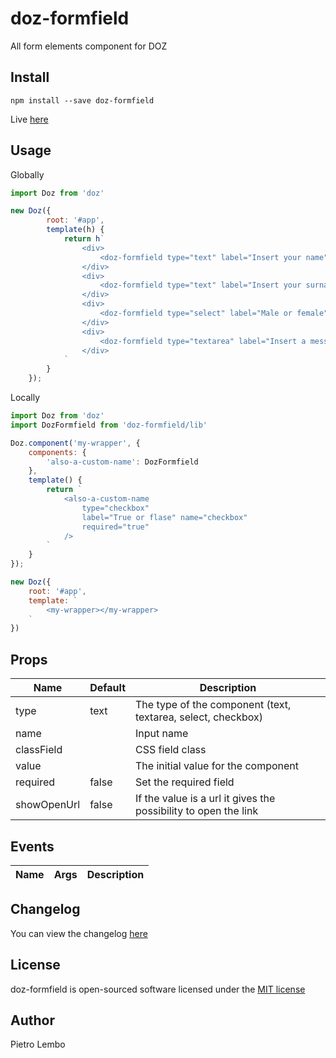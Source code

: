 # doz-formfield
All form elements component for DOZ

## Install
```
npm install --save doz-formfield
```

Live <a href="https://dozjs-cmp.github.io/doz-formfield/example/index.html">here</a>

## Usage

Globally
```javascript
import Doz from 'doz'

new Doz({
        root: '#app',
        template(h) {
            return h`
                <div>
                    <doz-formfield type="text" label="Insert your name" name="name" required="true"/>
                </div>
                <div>
                    <doz-formfield type="text" label="Insert your surname" name="surname" required="true"/>
                </div>
                <div>
                    <doz-formfield type="select" label="Male or female" name="select" options='["male","female"]' required="true"/>
                </div>
                <div>
                    <doz-formfield type="textarea" label="Insert a message" name="textarea" required="true"/>
                </div>
            `
        }
    });
```

Locally
```javascript
import Doz from 'doz'
import DozFormfield from 'doz-formfield/lib'

Doz.component('my-wrapper', {
    components: {
        'also-a-custom-name': DozFormfield
    },
    template() {
        return `
            <also-a-custom-name 
                type="checkbox" 
                label="True or flase" name="checkbox" 
                required="true"
            />
        `
    }
});

new Doz({
    root: '#app',
    template: `
        <my-wrapper></my-wrapper>
    `
})
```

## Props
| Name | Default | Description |
| ---- | ------- | ----------- |
| type | text | The type of the component (text, textarea, select, checkbox) |
| name | | Input name |
| classField | | CSS field class |
| value | | The initial value for the component |
| required | false | Set the required field |
| showOpenUrl | false | If the value is a url it gives the possibility to open the link |

## Events

| Name | Args | Description |
| ---- | ------- | ----------- |

## Changelog
You can view the changelog <a target="_blank" href="https://github.com/dozjs-cmp/doz-formfield/blob/master/CHANGELOG.md">here</a>

## License
doz-formfield is open-sourced software licensed under the <a target="_blank" href="http://opensource.org/licenses/MIT">MIT license</a>

## Author
Pietro Lembo